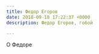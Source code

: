 ```yaml
---
title: Федор Егоров
date: 2018-09-18 17:22:37 +0000
description: Федор Егоров, гобой

---
```

О Федоре